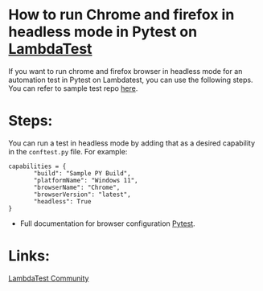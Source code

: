 # How to run Chrome and firefox in headless mode in Pytest on [LambdaTest](https://www.lambdatest.com/?utm_source=github&utm_medium=repo&utm_campaign=Pytest-headless)

If you want to run chrome and firefox browser in headless mode for an automation test in Pytest on Lambdatest, you can use the following steps. You can refer to sample test repo [here](https://github.com/LambdaTest/pytest-selenium-sample).

# Steps:

You can run a test in headless mode by adding that as a desired capability in the `conftest.py` file. For example:

 ```
capabilities = {
        "build": "Sample PY Build",
        "platformName": "Windows 11",
        "browserName": "Chrome",
        "browserVersion": "latest",
		"headless": True
}
 ```
 
* Full documentation for browser configuration [Pytest](https://pytest-selenium.readthedocs.io/en/latest/user_guide.html).

# Links:

[LambdaTest Community](http://community.lambdatest.com/)


